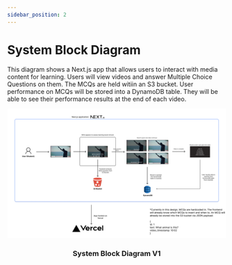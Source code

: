 ```yaml
---
sidebar_position: 2
---
```


# System Block Diagram

This diagram shows a Next.js app that allows users to interact with media content for learning. Users will view videos and answer Multiple Choice Questions on them. The MCQs are held witiin an S3 bucket. User performance on MCQs will be stored into a DynamoDB table. They will be able to see their performance results at the end of each video.

<div align="center">

  
  <img src="../../static/img/System_Block_v1.png" alt="SystemBlock"/>
  <h3>System Block Diagram V1</h3>


</div>